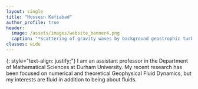 ```yaml
---
layout: single
title: "Hossein Kafiabad"
author_profile: true
header: 
  image: /assets/images/website_banner4.png
  caption: "*Scattering of gravity waves by background geostrophic turbulence.*"
classes: wide
---
```

{: style="text-align: justify;"}
I am an assistant professor in the Department of Mathematical Sciences at Durham University. My recent research has been focused on numerical and theoretical Geophysical Fluid Dynamics, but my interests are fluid in addition to being about fluids.



